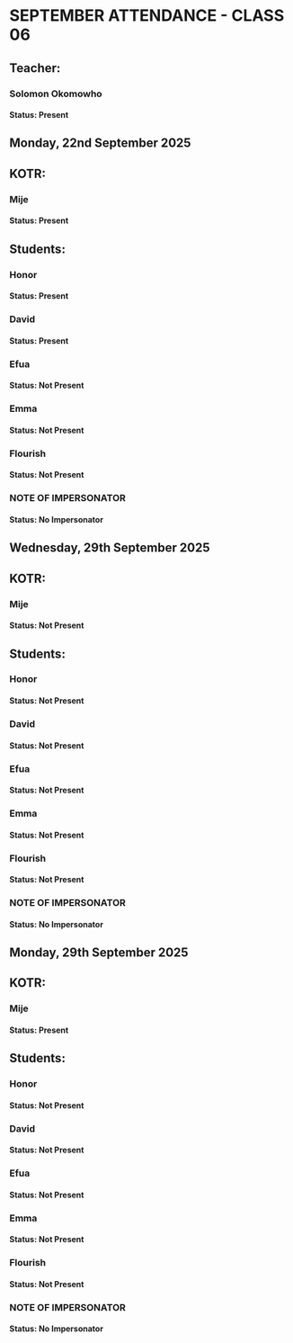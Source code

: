 # SEPTEMBER ATTENDANCE - CLASS 06

## Teacher:
### Solomon Okomowho
#### Status: Present

## Monday, 22nd September 2025

## KOTR:
### Mije
#### Status: Present

## Students:

### Honor
#### Status: Present

### David
#### Status: Present

### Efua
#### Status: Not Present

### Emma
#### Status: Not Present

### Flourish
#### Status: Not Present

### NOTE OF IMPERSONATOR
#### Status: No Impersonator

## Wednesday, 29th September 2025

## KOTR:
### Mije
#### Status: Not Present

## Students:

### Honor
#### Status: Not Present

### David
#### Status: Not Present

### Efua
#### Status: Not Present

### Emma
#### Status: Not Present

### Flourish
#### Status: Not Present

### NOTE OF IMPERSONATOR
#### Status: No Impersonator



## Monday, 29th September 2025

## KOTR:
### Mije
#### Status: Present

## Students:

### Honor
#### Status: Not Present

### David
#### Status: Not Present

### Efua
#### Status: Not Present

### Emma
#### Status: Not Present

### Flourish
#### Status: Not Present

### NOTE OF IMPERSONATOR
#### Status: No Impersonator